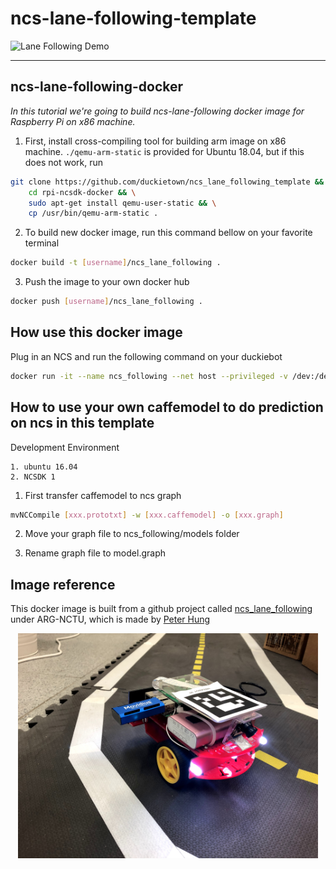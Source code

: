 # ncs-lane-following-template
![Lane Following Demo](https://github.com/duckietown/ncs_lane_following_template/blob/master/img/demo.gif)
***

## ncs-lane-following-docker
_In this tutorial we're going to build ncs-lane-following docker image for Raspberry Pi on x86 machine._

1. First, install cross-compiling tool for building arm image on x86 machine. `./qemu-arm-static` is provided for Ubuntu 18.04, but if this does not work, run 

```sh
git clone https://github.com/duckietown/ncs_lane_following_template && \
    cd rpi-ncsdk-docker && \
    sudo apt-get install qemu-user-static && \
    cp /usr/bin/qemu-arm-static .
```

2. To build new docker image, run this command bellow on your favorite terminal

```sh
docker build -t [username]/ncs_lane_following .
```

3. Push the image to your own docker hub


```sh
docker push [username]/ncs_lane_following .
```

## How use this docker image
Plug in an NCS and run the following command on your duckiebot

```sh
docker run -it --name ncs_following --net host --privileged -v /dev:/dev -v /data:/data [username]/ncs_lane_following /bin/bash run_ncslanefollowingdemo.sh
```

## How to use your own caffemodel to do prediction on ncs in this template
Development Environment
```
1. ubuntu 16.04
2. NCSDK 1
```

1. First transfer caffemodel to ncs graph

```sh
mvNCCompile [xxx.prototxt] -w [xxx.caffemodel] -o [xxx.graph]
```

2. Move your graph file to ncs_following/models folder

3. Rename graph file to model.graph

## Image reference
This docker image is built from a github project called [ncs_lane_following](https://github.com/ARG-NCTU/ncs_lane_following) under ARG-NCTU, which is made by [Peter Hung](https://github.com/losttime1001)

<p align="center"><img src="img/duckie.jpg" width="480"\></p>
